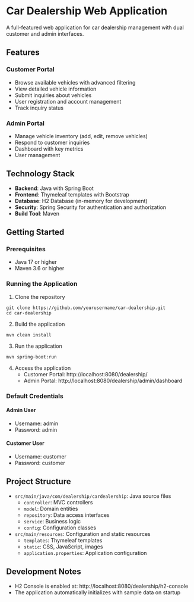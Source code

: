 # Car Dealership Web Application

A full-featured web application for car dealership management with dual customer and admin interfaces.

## Features

### Customer Portal
- Browse available vehicles with advanced filtering
- View detailed vehicle information
- Submit inquiries about vehicles
- User registration and account management
- Track inquiry status

### Admin Portal
- Manage vehicle inventory (add, edit, remove vehicles)
- Respond to customer inquiries
- Dashboard with key metrics
- User management

## Technology Stack

- **Backend**: Java with Spring Boot
- **Frontend**: Thymeleaf templates with Bootstrap
- **Database**: H2 Database (in-memory for development)
- **Security**: Spring Security for authentication and authorization
- **Build Tool**: Maven

## Getting Started

### Prerequisites
- Java 17 or higher
- Maven 3.6 or higher

### Running the Application

1. Clone the repository
```
git clone https://github.com/yourusername/car-dealership.git
cd car-dealership
```

2. Build the application
```
mvn clean install
```

3. Run the application
```
mvn spring-boot:run
```

4. Access the application
   - Customer Portal: http://localhost:8080/dealership/
   - Admin Portal: http://localhost:8080/dealership/admin/dashboard

### Default Credentials

#### Admin User
- Username: admin
- Password: admin

#### Customer User
- Username: customer
- Password: customer

## Project Structure

- `src/main/java/com/dealership/cardealership`: Java source files
  - `controller`: MVC controllers
  - `model`: Domain entities
  - `repository`: Data access interfaces
  - `service`: Business logic
  - `config`: Configuration classes
- `src/main/resources`: Configuration and static resources
  - `templates`: Thymeleaf templates
  - `static`: CSS, JavaScript, images
  - `application.properties`: Application configuration

## Development Notes

- H2 Console is enabled at: http://localhost:8080/dealership/h2-console
- The application automatically initializes with sample data on startup 